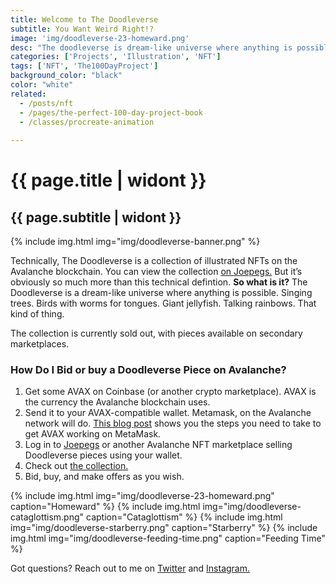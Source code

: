 ```yaml
---
title: Welcome to The Doodleverse
subtitle: You Want Weird Right!?
image: 'img/doodleverse-23-homeward.png'
desc: "The doodleverse is dream-like universe where anything is possible. Singing trees. One-eyed birds with worm tongues. Giant jellyfish."
categories: ['Projects', 'Illustration', 'NFT']
tags: ['NFT', 'The100DayProject']
background_color: "black"
color: "white"
related:
  - /posts/nft
  - /pages/the-perfect-100-day-project-book
  - /classes/procreate-animation
  
---
```

# {{ page.title | widont }}
## {{ page.subtitle | widont }}

{% include img.html img="img/doodleverse-banner.png" %}

Technically, The Doodleverse is a collection of illustrated NFTs on the Avalanche blockchain. You can view the collection [on Joepegs.](https://ttkb.me/ddv) But it’s obviously so much more than this technical defintion. **So what is it?** The Doodleverse is a dream-like universe where anything is possible. Singing trees. Birds with worms for tongues. Giant jellyfish. Talking rainbows. That kind of thing.

The collection is currently sold out, with pieces available on secondary marketplaces.


### How Do I Bid or buy a Doodleverse Piece on Avalanche?
1. Get some AVAX on Coinbase (or another crypto marketplace). AVAX is the currency the Avalanche blockchain uses.
2. Send it to your AVAX-compatible wallet. Metamask, on the Avalanche network will do. [This blog post](https://support.avax.network/en/articles/4626956-how-do-i-set-up-metamask-on-avalanche) shows you the steps you need to take to get AVAX working on MetaMask.
3. Log in to [Joepegs](https://joepegs.com/) or another Avalanche NFT marketplace selling Doodleverse pieces using your wallet.
4. Check out [the collection.](https://ttkb.me/ddv)
5. Bid, buy, and make offers as you wish.

{% include img.html img="img/doodleverse-23-homeward.png" caption="Homeward" %}
{% include img.html img="img/doodleverse-cataglottism.png" caption="Cataglottism" %}
{% include img.html img="img/doodleverse-starberry.png" caption="Starberry" %}
{% include img.html img="img/doodleverse-feeding-time.png" caption="Feeding Time" %}

Got questions? Reach out to me on [Twitter](https://ttkb.me/twitter) and [Instagram.](https://ttkb.me/ig)